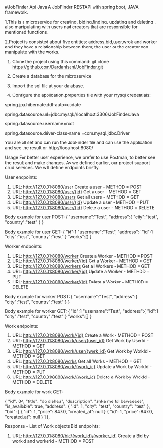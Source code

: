 #JobFinder Api Java
A JobFinder RESTAPI with spring boot, JAVA framework.

1.This is a microservice for creating, biding,finding, updating and deleting , also manipulating with users nad creators that are responsible for mentioned functions.

2.Project is consisted about five  entities: address,bid,user,wrok and worker and they have a relationship between them; the user or the creator can manipulate with the works.

1. Clone the project using this command:
git clone https://github.com/DardanIseni/JobFinder.git

2. Create a database for the microservice
3. Import the sql file at your database.
4. Configure the application.properties file with your mysql credentials:

spring.jpa.hibernate.ddl-auto=update

spring.datasource.url=jdbc:mysql://localhost:3306/JobFinderJava

spring.datasource.username=root

spring.datasource.driver-class-name =com.mysql.jdbc.Driver

You are all set and can run the JobFinder file and can use the application and see the result on http://localhost:8080/

Usage
For better user experience, we prefer to use Postman, to better see the result and make changes. As we defined earlier, our project support crud services. We will define endpoints briefly.

User endpoints:
1. URL: http://127.0.01:8080/user Create a user - METHOD = POST
2. URL: http://127.0.01:8080/user/{id} Get a user - METHOD = GET
3. URL: http://127.0.01:8080/users Get all users - METHOD = GET
4. URL: http://127.0.01:8080/user/{id} Update a user - METHOD = PUT
5. URL: http://127.0.01:8080/user/{id} Delete a user - METHOD = DELETE

Body example for user POST:
{
  "username":"Test",
  "address":{
    "city":"test",
    "country":"test"
  }
}

Body example for user GET:
{
  "id":1
  "username":"Test",
  "address":{
    "id":1
    "city":"test",
    "country":"test"
  }
  "works":[]
}

Worker endpoints:
1. URL: http://127.0.01:8080/worker Create a Worker - METHOD = POST
2. URL: http://127.0.01:8080/worker/{id} Get a Worker - METHOD = GET
3. URL: http://127.0.01:8080/workers Get all Workers - METHOD = GET
4. URL: http://127.0.01:8080/worker/{id} Update a Worker - METHOD = PUT
5. URL: http://127.0.01:8080/worker/{id} Delete a Worker - METHOD = DELETE

Body example for worker POST:
{
  "username":"Test",
  "address":{
    "city":"test",
    "country":"test"
  }
}

Body example for worker GET:
{
  "id":1
  "username":"Test",
  "address":{
    "id":1
    "city":"test",
    "country":"test"
  }
  "works":[]
}

Work endpoints:
1. URL: http://127.0.01:8080/work/{id} Create a Work - METHOD = POST
2. URL: http://127.0.01:8080/work/user/{user_id} Get Work by UserId - METHOD = GET
3. URL: http://127.0.01:8080/work/user/{work_id} Get Work by WorkId - METHOD = GET
4. URL: http://127.0.01:8080/works Get all Works - METHOD = GET
5. URL: http://127.0.01:8080/work/{work_id} Update a Work by WorkId - METHOD = PUT
6. URL: http://127.0.01:8080/work/{work_id} Delete a Work by WrokId - METHOD = DELETE

Body example for work GET:

{
        "id": 84,
        "title": "do dishes",
        "description": "shka me fol beweeeee",
        "is_available": true,
        "address": {
            "id": 1,
            "city": "test",
            "country": "test"
        },
        "bid": [
            {
                "id": 1,
                "price": 847.0,
                "created_at": null
            }
            {
                "id": 1,
                "price": 847.0,
                "created_at": null
            }
        ]
    },


Response - List of Work objects
Bid endpoints:

1. URL: http://127.0.01:8080/bid/{work_id}/{worker_id} Create a Bid by workId and workerId - METHOD = POST










